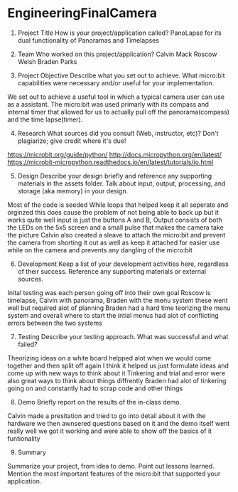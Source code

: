 # EngineeringFinalCamera
1. Project Title
How is your project/application called?
PanoLapse for its dual functionality of Panoramas and Timelapses
2. Team
Who worked on this project/application?
Calvin Mack
Roscow Welsh
Braden Parks

3. Project Objective
Describe what you set out to achieve. What micro:bit capabilities were necessary and/or useful for your implementation.

We set out to achieve a useful tool in which a typical camera user can use as a assistant. The micro:bit was used primarly with its compass and internal timer that allowed for us to actually pull off the panorama(compass) and the time lapse(timer).

4. Research
What sources did you consult (Web, instructor, etc)? Don't plagiarize; give credit where it's due!

https://microbit.org/guide/python/
http://docs.micropython.org/en/latest/
https://microbit-micropython.readthedocs.io/en/latest/tutorials/io.html

5. Design
Describe your design briefly and reference any supporting materials in the assets folder. Talk about input, output, processing, and storage (aka memory) in your design. 

Most of the code is seeded While loops that helped keep it all seperate and orginzed this does cause the problem of not being able to back up but it works quite well input is just the buttons A and B, Output consists of both the LEDs on the 5x5 screen and a small pulse that makes the camera take the picture 
Calvin also created a sleave to attach the micro:bit and prevent the camera from shorting it out as well as keep it attached for easier use while on the camera and prevents any dangling of the micro:bit


6. Development
Keep a list of your development activities here, regardless of their success. Reference any supporting materials or external sources.

Inital testing was each person going off into their own goal Roscow is timelapse, Calvin with panorama, Braden with the menu system these went well but required alot of planning Braden had a hard time teorizing the menu system and overall where to start the intial menus had alot of conflicting errors between the two systems

7. Testing
Describe your testing approach. What was successful and what failed?

Theorizing ideas on a white board helpped alot when we would come together and then split off again I think it helped us just formulate ideas and come up with new ways to think about it
Tinkering and trial and error were also great ways to think about things diffrently Braden had alot of tinkering going on and constantly had to scrap code and other things


8. Demo
Briefly report on the results of the in-class demo.

Calvin made a presitation and tried to go into detail about it with the hardware we then awnsered questions based on it and the demo itself went really well we got it working and were able to show off the basics of it funtionality

9. Summary

Summarize your project, from idea to demo. Point out lessons learned. Mention the most important features of the micro:bit that supported your application.
